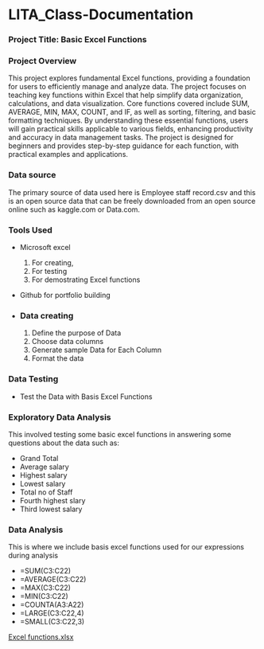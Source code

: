 # LITA_Class-Documentation
### Project Title: Basic Excel Functions
### Project Overview

This project explores fundamental Excel functions, providing a foundation for users to efficiently manage and analyze data. The project focuses on teaching key functions within Excel that help simplify data organization, calculations, and data visualization. Core functions covered include SUM, AVERAGE, MIN, MAX, COUNT, and IF, as well as sorting, filtering, and basic formatting techniques. By understanding these essential functions, users will gain practical skills applicable to various fields, enhancing productivity and accuracy in data management tasks. The project is designed for beginners and provides step-by-step guidance for each function, with practical examples and applications.
### Data source
The primary source of data used here is Employee staff record.csv and this is an open source data that can be freely downloaded from an open source online such as kaggle.com or Data.com.
### Tools Used
- Microsoft excel
   1. For creating,
   2. For testing
   3. For demostrating Excel functions
- Github for portfolio building

- ### Data creating
   1. Define the purpose of Data
   2. Choose data columns
   3. Generate sample Data for Each Column
   4. Format the data
 
### Data Testing
- Test the Data with Basis Excel Functions

### Exploratory Data Analysis
This involved testing some basic excel functions in answering some questions about the data such as:
 - Grand Total
-  Average salary
 -  Highest salary
 - Lowest salary
- Total no of Staff
- Fourth highest slary
- Third lowest salary


### Data Analysis
This is where we include basis excel functions used for our expressions during analysis
- =SUM(C3:C22)
- =AVERAGE(C3:C22)
- =MAX(C3:C22)
- =MIN(C3:C22)
- =COUNTA(A3:A22)
- =LARGE(C3:C22,4)
- =SMALL(C3:C22,3)

[Excel functions.xlsx](https://github.com/user-attachments/files/17531445/Excel.functions.xlsx)
